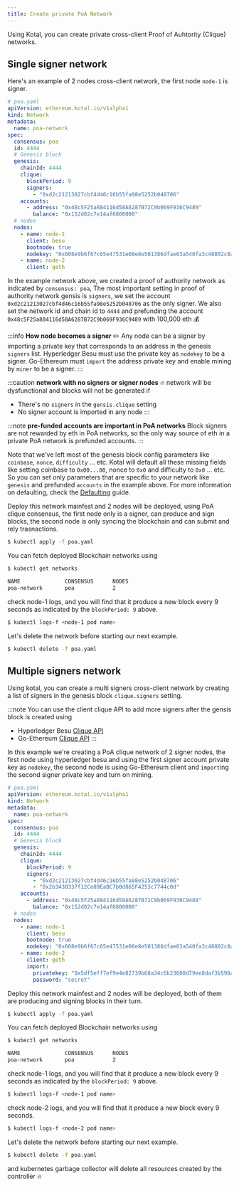 ```yaml
---
title: Create private PoA Network
---
```


Using Kotal, you can create private cross-client Proof of Auhtority (Clique) networks.

## Single signer network

Here's an example of 2 nodes cross-client network, the first node `node-1` is signer.

```yaml {7-8,11-18}
# poa.yaml
apiVersion: ethereum.kotal.io/v1alpha1
kind: Network
metadata:
  name: poa-network
spec:
  consensus: poa
  id: 4444
  # Genesis block
  genesis:
    chainId: 4444
    clique:
      blockPeriod: 9
      signers:
        - "0xd2c21213027cbf4d46c16b55fa98e5252b048706"
    accounts:
      - address: "0x48c5F25a884116d58A6287B72C9b069F936C9489"
        balance: "0x152d02c7e14af6800000"
  # nodes
  nodes:
    - name: node-1
      client: besu
      bootnode: true
      nodekey: "0x608e9b6f67c65e47531e08e8e501386dfae63a540fa3c48802c8aad854510b4e"
    - name: node-2
      client: geth
```

In the example network above, we created a proof of authority network as indicated by `consensus: poa`, The most important setting in proof of authority network gensis is `signers`, we set the account `0xd2c21213027cbf4d46c16b55fa98e5252b048706` as the only signer. We also set the network id and chain id to `4444` and prefunding the account `0x48c5F25a884116d58A6287B72C9b069F936C9489` with 100,000 eth :moneybag:

:::info **How node becomes a signer** :pencil2:
Any node can be a signer by importing a private key that corresponds to an address in the genesis `signers` list.
Hyperledger Besu must use the private key as `nodekey` to be a signer.  Go-Ethereum must `import` the address private key and enable mining by `miner` to be a signer.
:::

:::caution **network with no signers or signer nodes** :fire:
network will be dysfunctional and blocks will not be generated if
* There's no `signers` in the `gensis.clique` setting
* No signer account is imported in any node
:::

:::note **pre-funded accounts are important in PoA networks**
Block signers are not rewarded by eth in PoA networks, so the only way source of eth in a private PoA network is prefunded accounts.
:::

Note that we've left most of the genesis block config parameters like `coinbase`, `nonce`, `difficulty` ... etc. Kotal will default all these missing fields like setting coinbase to `0x00...00`, nonce to `0x0` and difficulty to `0x0` ... etc. So you can set only parameters that are specific to your network like `genesis` and prefunded `accounts` in the example above. For more information on defaulting, check the [Defaulting](../defaulting) guide.

Deploy this network mainfest and 2 nodes will be deployed, using PoA clique consensus, the first node only is a signer, can produce and sign blocks, the second node is only syncing the blockchain and can submit and rely trasnactions.

```bash
$ kubectl apply -f poa.yaml
```

You can fetch deployed Blockchain networks using 

```bash
$ kubectl get networks

NAME              CONSENSUS      NODES
poa-network       poa            2
```

check node-1 logs, and you will find that it produce a new block every 9 seconds as indicated by the `blockPeriod: 9` above.

```bash
$ kubectl logs-f <node-1 pod name>
```

Let's delete the network before starting our next example.

```bash
$ kubectl delete -f poa.yaml
```

## Multiple signers network

Using kotal, you can create a multi signers cross-client network by creating a list of signers in the genesis block `clique.signers` setting.

:::note
You can use the client clique API to add more signers after the gensis block is created using
* Hyperledger Besu [Clique API](https://besu.hyperledger.org/en/stable/HowTo/Configure/Consensus-Protocols/Clique/#adding-and-removing-signers)
* Go-Ethereum [Clique API](https://geth.ethereum.org/docs/rpc/ns-clique) 
:::

In this example we're creating a PoA clique network of 2 signer nodes, the first node using hyperledger besu and using the first signer account private key as `nodekey`, the second node is using Go-Ethereum client and `import`ing the second signer private key and turn on mining.

```yaml {14-16,25,28-30}
# poa.yaml
apiVersion: ethereum.kotal.io/v1alpha1
kind: Network
metadata:
  name: poa-network
spec:
  consensus: poa
  id: 4444
  # Genesis block
  genesis:
    chainId: 4444
    clique:
      blockPeriod: 9
      signers:
        - "0xd2c21213027cbf4d46c16b55fa98e5252b048706"
        - "0x2b3430337f12Ce89EaBC7b0d865F4253c7744c0d"
    accounts:
      - address: "0x48c5F25a884116d58A6287B72C9b069F936C9489"
        balance: "0x152d02c7e14af6800000"
  # nodes
  nodes:
    - name: node-1
      client: besu
      bootnode: true
      nodekey: "0x608e9b6f67c65e47531e08e8e501386dfae63a540fa3c48802c8aad854510b4e"
    - name: node-2
      client: geth
      import:
        privatekey: "0x5df5eff7ef9e4e82739b68a34c6b23608d79ee8daf3b598a01ffb0dd7aa3a2fd"
        password: "secret"
```

Deploy this network mainfest and 2 nodes will be deployed, both of them are producing and signing blocks in their turn.

```bash
$ kubectl apply -f poa.yaml
```

You can fetch deployed Blockchain networks using 

```bash
$ kubectl get networks

NAME              CONSENSUS      NODES
poa-network       poa            2
```

check node-1 logs, and you will find that it produce a new block every 9 seconds as indicated by the `blockPeriod: 9` above.

```bash
$ kubectl logs-f <node-1 pod name>
```

check node-2 logs, and you will find that it produce a new block every 9 seconds.

```bash
$ kubectl logs-f <node-2 pod name>
```

Let's delete the network before starting our next example.

```bash
$ kubectl delete -f poa.yaml
```

and kubernetes garbage collector will delete all resources created by the controller :fire:
